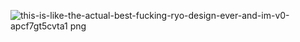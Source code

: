 ![this-is-like-the-actual-best-fucking-ryo-design-ever-and-im-v0-apcf7gt5cvta1 png](https://github.com/user-attachments/assets/8485554b-a2b9-4f3b-b36f-4a7d913461c0)
